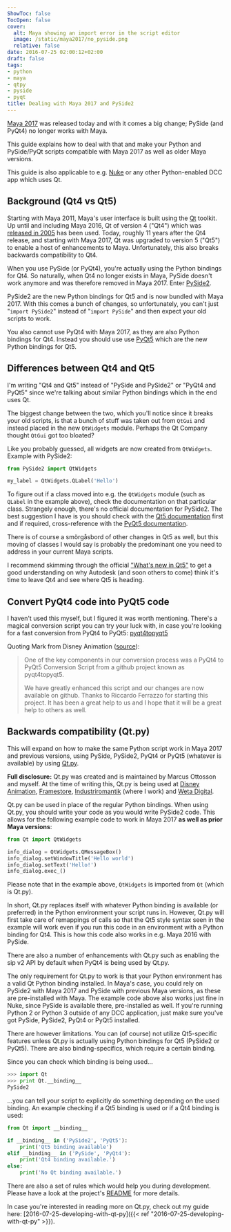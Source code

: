 ```yaml
---
ShowToc: false
TocOpen: false
cover:
  alt: Maya showing an import error in the script editor
  image: /static/maya2017/no_pyside.png
  relative: false
date: 2016-07-25 02:00:12+02:00
draft: false
tags:
- python
- maya
- qtpy
- pyside
- pyqt
title: Dealing with Maya 2017 and PySide2
---
```


[Maya 2017](http://www.autodesk.com/products/maya/overview) was released today and with it comes a big change; PySide (and PyQt4) no longer works with Maya.

This guide explains how to deal with that and make your Python and PySide/PyQt scripts compatible with Maya 2017 as well as older Maya versions.

This guide is also applicable to e.g. [Nuke](https://www.thefoundry.co.uk/products/nuke/) or any other Python-enabled DCC app which uses Qt.



## Background (Qt4 vs Qt5)

Starting with Maya 2011, Maya's user interface is built using the [Qt](http://www.qt.io) toolkit. Up until and including Maya 2016, Qt of version 4 ("Qt4") which was [released in 2005](https://en.wikipedia.org/wiki/List_of_Qt_releases#Qt_4) has been used. Today, roughly 11 years after the Qt4 release, and starting with Maya 2017, Qt was upgraded to version 5 ("Qt5") to enable a host of enhancements to Maya. Unfortunately, this also breaks backwards compatibility to Qt4.

When you use PySide (or PyQt4), you're actually using the Python bindings for Qt4. So naturally, when Qt4 no longer exists in Maya, PySide doesn't work anymore and was therefore removed in Maya 2017. Enter [PySide2](https://wiki.qt.io/PySide2).

PySide2 are the new Python bindings for Qt5 and is now bundled with Maya 2017. With this comes a bunch of changes, so unfortunately, you can't just "`import PySide2`" instead of "`import PySide`" and then expect your old scripts to work.

You also cannot use PyQt4 with Maya 2017, as they are also Python bindings for Qt4. Instead you should use use [PyQt5](https://www.riverbankcomputing.com/software/pyqt/download5) which are the new Python bindings for Qt5.


## Differences between Qt4 and Qt5

I'm writing "Qt4 and Qt5" instead of "PySide and PySide2" or "PyQt4 and PyQt5" since we're talking about similar Python bindings which in the end uses Qt.

The biggest change between the two, which you'll notice since it breaks your old scripts, is that a bunch of stuff was taken out from `QtGui` and instead placed in the new `QtWidgets` module. Perhaps the Qt Company thought `QtGui` got too bloated?

Like you probably guessed, all widgets are now created from `QtWidgets`. Example with PySide2:

```python
from PySide2 import QtWidgets

my_label = QtWidgets.QLabel('Hello')
```

To figure out if a class moved into e.g. the `QtWidgets` module (such as `QLabel` in the example above), check the documentation on that particular class. Strangely enough, there's no official documentation for PySide2. The best suggestion I have is you should check with the [Qt5 documentation](http://doc.qt.io/qt-5/) first and if required, cross-reference with the [PyQt5 documentation](http://pyqt.sourceforge.net/Docs/PyQt5/).

There is of course a smörgåsbord of other changes in Qt5 as well, but this moving of classes I would say is probably the predominant one you need to address in your current Maya scripts.

I recommend skimming through the official ["What's new in Qt5"](http://doc.qt.io/qt-5/qt5-intro.html) to get a good understanding on why Autodesk (and soon others to come) think it's time to leave Qt4 and see where Qt5 is heading.


## Convert PyQt4 code into PyQt5 code

I haven't used this myself, but I figured it was worth mentioning. There's a magical conversion script you can try your luck with, in case you're looking for a fast conversion from PyQt4 to PyQt5: [pyqt4topyqt5](https://github.com/rferrazz/pyqt4topyqt5)

Quoting Mark from Disney Animation ([source](https://groups.google.com/d/msgid/vfx-platform-discuss/be711b3f-5417-4449-8cbe-aeebb71f793b%40googlegroups.com?utm_medium=email&utm_source=footer)):

> One of the key components in our conversion process was a PyQt4 to PyQt5 Conversion Script from a github project known as pyqt4topyqt5.
>
> We have greatly enhanced this script and our changes are now available on github. Thanks to Riccardo Ferrazzo for starting this project. It has been a great help to us and I hope that it will be a great help to others as well.


## Backwards compatibility (Qt.py)

This will expand on how to make the same Python script work in Maya 2017 and previous versions, using PySide, PySide2, PyQt4 or PyQt5 (whatever is available) by using [Qt.py](https://github.com/mottosso/Qt.py).

**Full disclosure:** Qt.py was created and is maintained by Marcus Ottosson and myself. At the time of writing this, Qt.py is being used at [Disney Animation](http://www.disneyanimation.com), [Framestore](https://www.framestore.com), [Industriromantik](http://www.industriromantik.se) (where I work) and [Weta Digital](https://www.wetafx.co.nz).

Qt.py can be used in place of the regular Python bindings. When using Qt.py, you should write your code as you would write PySide2 code. This allows for the following example code to work in Maya 2017 **as well as prior Maya versions**:

```python
from Qt import QtWidgets

info_dialog = QtWidgets.QMessageBox()
info_dialog.setWindowTitle('Hello world')
info_dialog.setText('Hello!')
info_dialog.exec_()
```

Please note that in the example above, `QtWidgets` is imported from `Qt` (which is Qt.py).

In short, Qt.py replaces itself with whatever Python binding is available (or preferred) in the Python environment your script runs in. However, Qt.py will first take care of remappings of calls so that the Qt5 style syntax seen in the example will work even if you run this code in an environment with a Python binding for Qt4. This is how this code also works in e.g. Maya 2016 with PySide.

There are also a number of enhancements with Qt.py such as enabling the sip v2 API by default when PyQt4 is being used by Qt.py.

The only requirement for Qt.py to work is that your Python environment has a valid Qt Python binding installed. In Maya's case, you could rely on PySide2 with Maya 2017 and PySide with previous Maya versions, as these are pre-installed with Maya. The example code above also works just fine in Nuke, since PySide is available there, pre-installed as well. If you're running Python 2 or Python 3 outside of any DCC application, just make sure you've got PySide, PySide2, PyQt4 or PyQt5 installed.

There are however limitations. You can (of course) not utilize Qt5-specific features unless Qt.py is actually using Python bindings for Qt5 (PySide2 or PyQt5). There are also binding-specifics, which require a certain binding.

Since you can check which binding is being used...

```python
>>> import Qt
>>> print Qt.__binding__
PySide2
```

...you can tell your script to explicitly do something depending on the used binding. An example checking if a Qt5 binding is used or if a Qt4 binding is used:

```python
from Qt import __binding__

if __binding__ in ('PySide2', 'PyQt5'):
    print('Qt5 binding available')
elif __binding__ in ('PySide', 'PyQt4'):
    print('Qt4 binding available.')
else:
    print('No Qt binding available.')
```

There are also a set of rules which would help you during development. Please have a look at the project's [README](https://github.com/mottosso/Qt.py#rules) for more details.

In case you're interested in reading more on Qt.py, check out my guide here: [2016-07-25-developing-with-qt-py]({{< ref "2016-07-25-developing-with-qt-py" >}}).